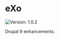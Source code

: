 # eXo

<img src="https://badgen.net/badge/version/1.0.2/cyan?icon=github" alt="Version: 1.0.2"/>

Drupal 9 enhancements.
